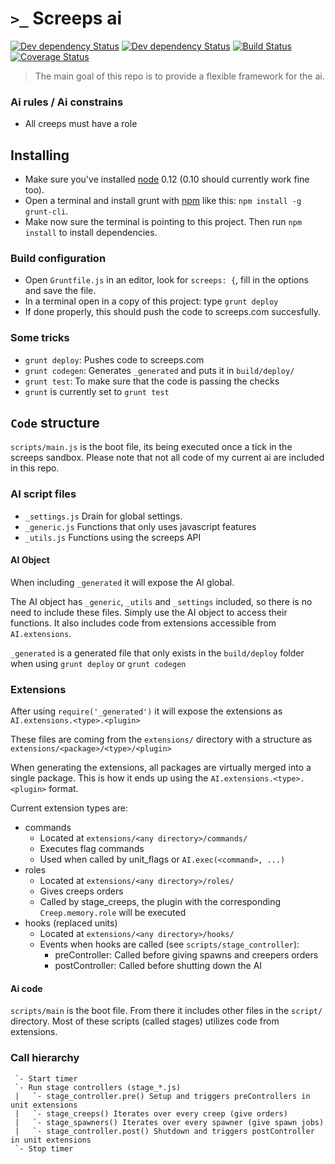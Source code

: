 `>_` Screeps ai
===============

[![Dev dependency Status](https://david-dm.org/avdg/screeps.svg)](https://david-dm.org/avdg/screeps)
[![Dev dependency Status](https://david-dm.org/avdg/screeps/dev-status.svg)](https://david-dm.org/avdg/screeps#info=devDependencies)
[![Build Status](https://travis-ci.org/avdg/screeps.svg)](https://travis-ci.org/avdg/screeps)
[![Coverage Status](https://coveralls.io/repos/avdg/screeps/badge.svg?branch=master)](https://coveralls.io/r/avdg/screeps?branch=master)

> The main goal of this repo is to provide a flexible framework for the ai.

### Ai rules / Ai constrains
- All creeps must have a role

## Installing

- Make sure you've installed [node](https://nodejs.org/) 0.12 (0.10 should currently work fine too).
- Open a terminal and install grunt with [npm](https://www.npmjs.com/) like this: `npm install -g grunt-cli`.
- Make now sure the terminal is pointing to this project. Then run `npm install` to install dependencies.

### Build configuration
- Open `Gruntfile.js` in an editor, look for `screeps: {`, fill in the options and save the file.
- In a terminal open in a copy of this project: type `grunt deploy`
- If done properly, this should push the code to screeps.com succesfully.

### Some tricks

- `grunt deploy`: Pushes code to screeps.com
- `grunt codegen`: Generates `_generated` and puts it in `build/deploy/`
- `grunt test`: To make sure that the code is passing the checks
- `grunt` is currently set to `grunt test`

## `Code` structure

`scripts/main.js` is the boot file, its being executed once a tick in the screeps sandbox.
Please note that not all code of my current ai are included in this repo.

### AI script files

- `_settings.js` Drain for global settings.
- `_generic.js` Functions that only uses javascript features
- `_utils.js` Functions using the screeps API

#### AI Object

When including `_generated` it will expose the AI global.

The AI object has `_generic`, `_utils` and `_settings` included,
so there is no need to include these files.
Simply use the AI object to access their functions.
It also includes code from extensions accessible from `AI.extensions`.

`_generated` is a generated file that only exists in the `build/deploy`
folder when using `grunt deploy` or `grunt codegen`

### Extensions

After using `require('_generated')` it will expose the extensions as
`AI.extensions.<type>.<plugin>`

These files are coming from the `extensions/` directory with a structure as
`extensions/<package>/<type>/<plugin>`

When generating the extensions, all packages are virtually merged into a single package.
This is how it ends up using the `AI.extensions.<type>.<plugin>` format.

Current extension types are:
- commands
   - Located at `extensions/<any directory>/commands/`
   - Executes flag commands
   - Used when called by unit_flags or `AI.exec(<command>, ...)`
- roles
   - Located at `extensions/<any directory>/roles/`
   - Gives creeps orders
   - Called by stage_creeps, the plugin with the corresponding `Creep.memory.role` will be executed
- hooks (replaced units)
   - Located at `extensions/<any directory>/hooks/`
   - Events when hooks are called (see `scripts/stage_controller`):
     - preController: Called before giving spawns and creepers orders
     - postController: Called before shutting down the AI

#### Ai code
`scripts/main` is the boot file. From there it includes other files in the `script/` directory.
Most of these scripts (called stages) utilizes code from extensions.

### Call hierarchy
```
 `- Start timer
 `- Run stage controllers (stage_*.js)
 |   `- stage_controller.pre() Setup and triggers preControllers in unit extensions
 |   `- stage_creeps() Iterates over every creep (give orders)
 |   `- stage_spawners() Iterates over every spawner (give spawn jobs)
 |   `- stage_controller.post() Shutdown and triggers postController in unit extensions
 `- Stop timer
```
